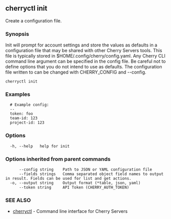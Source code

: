 ## cherryctl init

Create a configuration file.

### Synopsis

Init will prompt for account settings and store the values as defaults in a configuration file that may be shared with other Cherry Servers tools. This file is typically stored in $HOME/.config/cherry/config.yaml. Any Cherry CLI command line argument can be specified in the config file. Be careful not to define options that you do not intend to use as defaults. The configuration file written to can be changed with CHERRY_CONFIG and --config.

```
cherryctl init
```

### Examples

```
  # Example config:
  --
  token: foo
  team-id: 123
  project-id: 123
```

### Options

```
  -h, --help   help for init
```

### Options inherited from parent commands

```
      --config string    Path to JSON or YAML configuration file
      --fields strings   Comma separated object field names to output in result. Fields can be used for list and get actions.
  -o, --output string    Output format (*table, json, yaml)
      --token string     API Token (CHERRY_AUTH_TOKEN)
```

### SEE ALSO

* [cherryctl](cherryctl.md)	 - Command line interface for Cherry Servers

